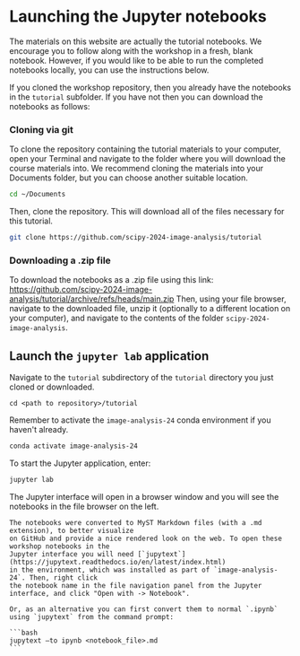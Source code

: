 # Launching the Jupyter notebooks

The materials on this website are actually the tutorial notebooks. We encourage you
to follow along with the workshop in a fresh, blank notebook. However, if you
would like to be able to run the completed notebooks locally, you can use the instructions below.

If you cloned the workshop repository, then you already have the notebooks in the `tutorial` subfolder.
If you have not then you can download the notebooks as follows:

### Cloning via git
To clone the repository containing the tutorial materials to your computer, open
your Terminal and navigate to the folder where you will download the course
materials into. We recommend cloning the materials into your Documents folder,
but you can choose another suitable location. 

 ```bash
 cd ~/Documents
 ```

Then, clone the repository. This will download all of the files necessary for
this tutorial.

 ```bash
 git clone https://github.com/scipy-2024-image-analysis/tutorial
 ```

### Downloading a .zip file
To download the notebooks as a .zip file using this link:  
https://github.com/scipy-2024-image-analysis/tutorial/archive/refs/heads/main.zip 
Then, using your file browser, navigate to the downloaded file, unzip it (optionally to 
a different location on your computer), and navigate to the contents of the folder `scipy-2024-image-analysis`.


## Launch the `jupyter lab` application

Navigate to the `tutorial` subdirectory of the
`tutorial` directory you just cloned or downloaded.

```
cd <path to repository>/tutorial
```

Remember to activate the `image-analysis-24` conda environment if you haven't already.

```bash
conda activate image-analysis-24
```

To start the Jupyter application, enter:

```bash
jupyter lab
```

The Jupyter interface will open in a browser window and you will see the notebooks
in the file browser on the left.

````{important}
The notebooks were converted to MyST Markdown files (with a .md extension), to better visualize 
on GitHub and provide a nice rendered look on the web. To open these workshop notebooks in the 
Jupyter interface you will need [`jupytext`](https://jupytext.readthedocs.io/en/latest/index.html) 
in the environment, which was installed as part of `image-analysis-24`. Then, right click 
the notebook name in the file navigation panel from the Jupyter interface, and click "Open with -> Notebook".

Or, as an alternative you can first convert them to normal `.ipynb` using `jupytext` from the command prompt:

```bash
jupytext –to ipynb <notebook_file>.md
```

````
